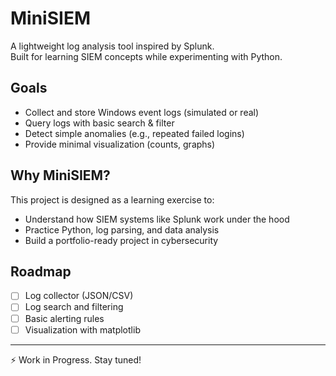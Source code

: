 # MiniSIEM

A lightweight log analysis tool inspired by Splunk.  
Built for learning SIEM concepts while experimenting with Python.

## Goals
- Collect and store Windows event logs (simulated or real)
- Query logs with basic search & filter
- Detect simple anomalies (e.g., repeated failed logins)
- Provide minimal visualization (counts, graphs)

## Why MiniSIEM?
This project is designed as a learning exercise to:
- Understand how SIEM systems like Splunk work under the hood
- Practice Python, log parsing, and data analysis
- Build a portfolio-ready project in cybersecurity

## Roadmap
- [ ] Log collector (JSON/CSV)
- [ ] Log search and filtering
- [ ] Basic alerting rules
- [ ] Visualization with matplotlib

---

⚡ Work in Progress. Stay tuned!
